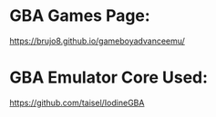 # GBA Games Page:
https://brujo8.github.io/gameboyadvanceemu/
# GBA Emulator Core Used:
https://github.com/taisel/IodineGBA
